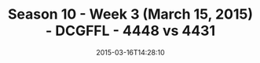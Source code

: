 ---
title: Season 10 - Week 3 (March 15, 2015) - DCGFFL - 4448 vs 4431
teams_score:
- team: 4448
  score: 34
- team: 4431
  score: 0
mvp: Emory R. (Vegas); Will C. (Maroon)
game-ball: N/A
season: 10
week:
date: '2015-03-16T14:28:10'
pageid: season-10-week-three-4448-vs-4431
---
